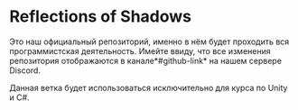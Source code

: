 # Reflections of Shadows
Это наш официальный репозиторий, именно в нём будет проходить вся программистская деятельность. 
Имейте ввиду, что все изменения репозитория отображаются в канале*#github-link*
на нашем сервере Discord.

Данная ветка будет использоваться исключительно для курса по Unity и C#.
